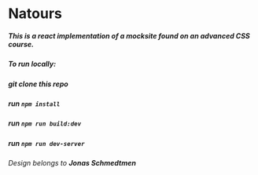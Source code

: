 # Natours

##### This is a react implementation of a mocksite found on an advanced CSS course.

##### To run locally:

##### git clone this repo

##### run `npm install`

##### run `npm run build:dev`

##### run `npm run dev-server`

###### Design belongs to **_Jonas Schmedtmen_**
